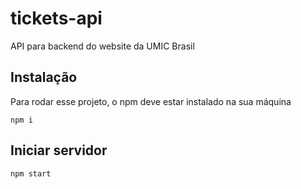 # tickets-api
API para backend do website da UMIC Brasil

## Instalação
Para rodar esse projeto, o npm deve estar instalado na sua máquina

`npm i`

## Iniciar servidor
`npm start`
